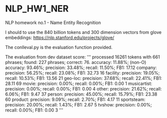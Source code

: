# NLP_HW1_NER

NLP homework no.1 - Name Entity Recognition

I should to use the 840 billion tokens and 300 dimension vectors from glove embeddings: https://nlp.stanford.edu/projects/glove/

The conlleval.py is the evaluation function provided.

The evaluation from dev dataset score:
'''
processed 16261 tokens with 661 phrases; found: 227 phrases; correct: 76.
accuracy:  11.88%; (non-O)
accuracy:  93.46%; precision:  33.48%; recall:  11.50%; FB1:  17.12
          company: precision:  56.25%; recall:  23.08%; FB1:  32.73  16
         facility: precision:  19.05%; recall:  10.53%; FB1:  13.56  21
          geo-loc: precision:  37.68%; recall:  22.41%; FB1:  28.11  69
            movie: precision:   0.00%; recall:   0.00%; FB1:   0.00  1
      musicartist: precision:   0.00%; recall:   0.00%; FB1:   0.00  4
            other: precision:  21.62%; recall:   6.06%; FB1:   9.47  37
           person: precision:  45.00%; recall:  15.79%; FB1:  23.38  60
          product: precision:   9.09%; recall:   2.70%; FB1:   4.17  11
       sportsteam: precision:  20.00%; recall:   1.43%; FB1:   2.67  5
           tvshow: precision:   0.00%; recall:   0.00%; FB1:   0.00  3
'''
